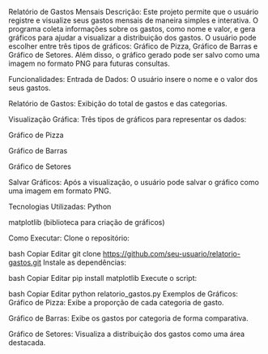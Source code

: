 Relatório de Gastos Mensais
Descrição:
Este projeto permite que o usuário registre e visualize seus gastos mensais de maneira simples e interativa. O programa coleta informações sobre os gastos, como nome e valor, e gera gráficos para ajudar a visualizar a distribuição dos gastos. O usuário pode escolher entre três tipos de gráficos: Gráfico de Pizza, Gráfico de Barras e Gráfico de Setores. Além disso, o gráfico gerado pode ser salvo como uma imagem no formato PNG para futuras consultas.

Funcionalidades:
Entrada de Dados: O usuário insere o nome e o valor dos seus gastos.

Relatório de Gastos: Exibição do total de gastos e das categorias.

Visualização Gráfica: Três tipos de gráficos para representar os dados:

Gráfico de Pizza

Gráfico de Barras

Gráfico de Setores

Salvar Gráficos: Após a visualização, o usuário pode salvar o gráfico como uma imagem em formato PNG.

Tecnologias Utilizadas:
Python

matplotlib (biblioteca para criação de gráficos)

Como Executar:
Clone o repositório:

bash
Copiar
Editar
git clone https://github.com/seu-usuario/relatorio-gastos.git
Instale as dependências:

bash
Copiar
Editar
pip install matplotlib
Execute o script:

bash
Copiar
Editar
python relatorio_gastos.py
Exemplos de Gráficos:
Gráfico de Pizza: Exibe a proporção de cada categoria de gasto.

Gráfico de Barras: Exibe os gastos por categoria de forma comparativa.

Gráfico de Setores: Visualiza a distribuição dos gastos como uma área destacada.
